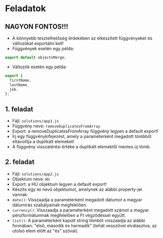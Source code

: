# Feladatok

## NAGYON FONTOS!!!
- A könnyebb tesztelhetőség érdekében az elkészített függvényeket és változókat 
exportálni kell!
- Függvények esetén egy példa:
```javascript
export default objectsMerge;
```
- Változók esetén egy példa:
```javascript
export {
  firstName,
  lastName,
  job,
};
```

## 1. feladat
- Fájl: `solutions/app1.js`
- Függvény neve: `removeDuplicatesFromArray`
- Export: a removeDuplicatesFromArray függvény legyen a default export!
- Írj egy függvénykifejezést, amely a paraméterként megadott tömbből eltávolítja a duplikált elemeket!
- A függvény visszatérési értéke a duplikált elemektől mentes új tömb.

## 2. feladat
- Fájl: `solutions/app2.js`
- Objektum neve: `HU`
- Export: a HU objektum legyen a default export!
- Készíts egy `HU` nevű objektumot, amelynek az alábbi property-jei vannak:
- `date()`: Visszaadja a paraméterként megadott dátumot a magyar dátumírás szabályainak megfelelően.
- `currency()`: Visszaadja a paraméterként megadott számot a magyar pénzformátumnak megfelelően a Ft végződéssel együtt.
- `list()`: A paraméterként kapott string tömböt visszaadja az alábbi formában: "első, második és harmadik" (tehát vesszővel elválasztva, az utolsó elem előtt az "és" szóval).
